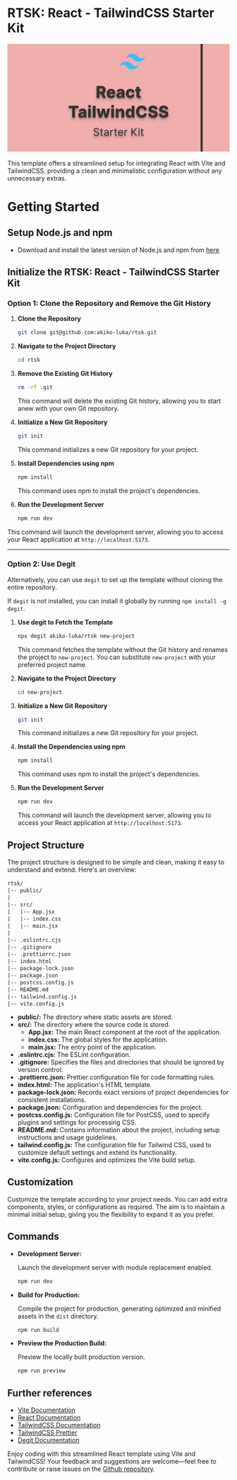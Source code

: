 # RTSK: React - TailwindCSS Starter Kit

![rtsk](./src/assets/react-tailwind.webp)


This template offers a streamlined setup for integrating React with Vite and TailwindCSS, providing a clean and minimalistic configuration without any unnecessary extras.

# Getting Started

## Setup Node.js and npm
- Download and install the latest version of Node.js and npm from [here](https://nodejs.org/en)

## Initialize the RTSK: React - TailwindCSS Starter Kit

### Option 1: Clone the Repository and Remove the Git History

1. **Clone the Repository**
   ```bash
   git clone git@github.com:akiko-luka/rtsk.git
   ```

2. **Navigate to the Project Directory**
   ```bash
   cd rtsk
   ```

3. **Remove the Existing Git History**
   ```bash
   rm -rf .git
   ```
   This command will delete the existing Git history, allowing you to start anew with your own Git repository.

4. **Initialize a New Git Repository**
   ```bash
   git init
   ```
   This command initializes a new Git repository for your project.

5. **Install Dependencies using npm**
   ```bash
   npm install
   ```
   This command uses npm to install the project's dependencies.

6. **Run the Development Server**
   ```bash
   npm run dev
   ```
  This command will launch the development server, allowing you to access your React application at `http://localhost:5173`.

---

### Option 2: Use Degit
Alternatively, you can use `degit` to set up the template without cloning the entire repository.

If `degit` is not installed, you can install it globally by running `npm install -g degit`.

1. **Use degit to Fetch the Template**
   ```bash
   npx degit akiko-luka/rtsk new-project
   ```
   This command fetches the template without the Git history and renames the project to `new-project`. You can substitute `new-project` with your preferred project name.

2. **Navigate to the Project Directory**
   ```bash
   cd new-project
   ```

3. **Initialize a New Git Repository**
   ```bash
   git init
   ```
   This command initializes a new Git repository for your project.

4. **Install the Dependencies using npm**
   ```bash
   npm install
   ```
   This command uses npm to install the project's dependencies.

5. **Run the Development Server**
   ```bash
   npm run dev
   ```
   This command will launch the development server, allowing you to access your React application at `http://localhost:5173`.

## Project Structure
The project structure is designed to be simple and clean, making it easy to understand and extend. Here's an overview:

```
rtsk/
|-- public/
|
|-- src/
|   |-- App.jsx
|   |-- index.css
|   |-- main.jsx
|
|-- .eslintrc.cjs
|-- .gitignore
|-- .prettierrc.json
|-- index.html
|-- package-lock.json
|-- package.json
|-- postcss.config.js
|-- README.md
|-- tailwind.config.js
|-- vite.config.js
```
- **public/:** The directory where static assets are stored.
- **src/:** The directory where the source code is stored.
    - **App.jsx:** The main React component at the root of the application.
    - **index.css:** The global styles for the application.
    - **main.jsx:** The entry point of the application.
- **.eslintrc.cjs:** The ESLint configuration.
- **.gitignore:** Specifies the files and directories that should be ignored by version control.
- **.prettierrc.json:** Prettier configuration file for code formatting rules.
- **index.html:** The application's HTML template.
- **package-lock.json:** Records exact versions of project dependencies for consistent installations.
- **package.json:** Configuration and dependencies for the project.
- **postcss.config.js:**  Configuration file for PostCSS, used to specify plugins and settings for processing CSS.
- **README.md:** Contains information about the project, including setup instructions and usage guidelines.
- **tailwind.config.js:** The configuration file for Tailwind CSS, used to customize default settings and extend its functionality.
- **vite.config.js:** Configures and optimizes the Vite build setup.

## Customization
Customize the template according to your project needs. You can add extra components, styles, or configurations as required. The aim is to maintain a minimal initial setup, giving you the flexibility to expand it as you prefer.

## Commands

- **Development Server:**

  Launch the development server with module replacement enabled.
  ```bash
  npm run dev
  ```
- **Build for Production:**

   Compile the project for production, generating optimized and minified assets in the `dist` directory.
   ```bash
   npm run build
   ```

- **Preview the Production Build:**

   Preview the locally built production version.
   ```bash
   npm run preview
   ```

## Further references

- [Vite Documentation](https://vitejs.dev/guide/)
- [React Documentation](https://react.dev/)
- [TailwindCSS Documentation](https://tailwindcss.com/docs/installation)
- [TailwindCSS Prettier](https://tailwindcss.com/blog/automatic-class-sorting-with-prettier)
- [Degit Documentation](https://www.npmjs.com/package/degit)

Enjoy coding with this streamlined React template using Vite and TailwindCSS! Your feedback and suggestions are welcome—feel free to contribute or raise issues on the [Github repository](https://github.com/akiko-luka/rtsk).